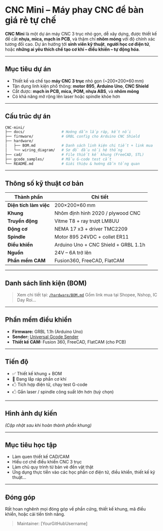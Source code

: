 # CNC Mini – Máy phay CNC để bàn giá rẻ tự chế

**CNC Mini** là một dự án máy CNC 3 trục nhỏ gọn, dễ xây dựng, được thiết kế để cắt **nhựa, mica, mạch in PCB**, và thậm chí **nhôm mỏng** với độ chính xác tương đối cao. Dự án hướng tới **sinh viên kỹ thuật**, **người học cơ điện tử**, hoặc **những ai yêu thích chế tạo cơ khí – điều khiển – tự động hóa**.

---

## Mục tiêu dự án

* Thiết kế và chế tạo **máy CNC 3 trục** nhỏ gọn (\~200×200×60 mm)
* Tận dụng linh kiện phổ thông: **motor 895**, **Arduino Uno**, **CNC Shield**
* Cắt được: **mạch in PCB, mica, POM, nhựa ABS**, và **nhôm mỏng**
* Có khả năng mở rộng lên laser hoặc spindle khỏe hơn

---

## Cấu trúc dự án

```bash
CNC-mini/
├── docs/                 # Hướng dẫn lắp ráp, kết nối
├── firmware/             # GRBL config cho Arduino CNC Shield
├── hardware/
│   ├── BOM.md            # Danh sách linh kiện chi tiết + link mua
│   └── wiring_diagram/   # Sơ đồ đấu nối hệ thống
├── cad/                  # File thiết kế khung (FreeCAD, STL)
├── gcode_samples/        # Mẫu G-code test cắt
└── README.md             # Giới thiệu & hướng dẫn tổng quan
```

---

## Thông số kỹ thuật cơ bản

| Thành phần             | Chi tiết                             |
| ---------------------- | ------------------------------------ |
| **Diện tích làm việc** | 200×200×60 mm                        |
| **Khung**              | Nhôm định hình 2020 / plywood CNC    |
| **Truyền động**        | Vitme T8 + ray trượt LM8UU           |
| **Động cơ**            | NEMA 17 x3 + driver TMC2209          |
| **Spindle**            | Motor 895 24VDC + collet ER11        |
| **Điều khiển**         | Arduino Uno + CNC Shield + GRBL 1.1h |
| **Nguồn**              | 24V – 6A trở lên                     |
| **Phần mềm CAM**       | Fusion360, FreeCAD, FlatCAM          |

---

## Danh sách linh kiện (BOM)

> Xem chi tiết tại: [`/hardware/BOM.md`](hardware/BOM.md)
> Gồm link mua tại Shopee, Nshop, IC Day Roi...

---

## Phần mềm điều khiển

* **Firmware:** GRBL 1.1h (Arduino Uno)
* **Sender:** [Universal Gcode Sender](https://winder.github.io/ugs_website/)
* **Thiết kế CAM:** Fusion 360, FreeCAD, FlatCAM (cho PCB)

---

## Tiến độ

* ✅ Thiết kế khung + BOM
* 💠 Đang lắp ráp phần cơ khí
* 🖒 Tích hợp điện tử, chạy test G-code
* 🖒 Gắn laser / spindle công suất lớn hơn (tuỳ chọn)

---

## Hình ảnh dự kiến

*(Cập nhật sau khi hoàn thành phần khung)*

---

## Mục tiêu học tập

* Làm quen thiết kế CAD/CAM
* Hiểu cơ chế điều khiển CNC 3 trục
* Làm chủ quy trình từ bản vẻ đến vật thật
* Ứng dụng thực tiễn vào các học phần cơ điện tử, điều khiển, thiết kế kỹ thuật...

---

## Đóng góp

Rất hoan nghênh mọi đóng góp về phần cứng, thiết kế khung, mã điều khiển, hoặc cải tiến tính năng.

> Maintainer: \[YourGitHubUsername]

